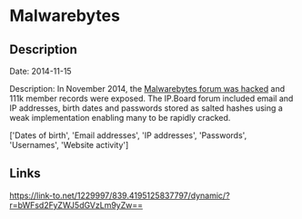 # Malwarebytes

## Description

Date: 2014-11-15

Description:
In November 2014, the <a href="http://www.scmagazine.com/malwarebytes-forum-hacked/article/385187/" target="_blank" rel="noopener">Malwarebytes forum was hacked</a> and 111k member records were exposed. The IP.Board forum included email and IP addresses, birth dates and passwords stored as salted hashes using a weak implementation enabling many to be rapidly cracked.


['Dates of birth', 'Email addresses', 'IP addresses', 'Passwords', 'Usernames', 'Website activity']

## Links

https://link-to.net/1229997/839.4195125837797/dynamic/?r=bWFsd2FyZWJ5dGVzLm9yZw==